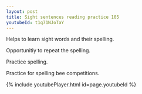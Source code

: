 ```yaml
---
layout: post
title: Sight sentences reading practice 105
youtubeId: t1q71NJoTaY
---
```

 
 
Helps to learn sight words and their spelling.

Opportunitiy to repeat the spelling. 

Practice spelling. 
 
Practice for spelling bee competitions. 
 
{% include youtubePlayer.html id=page.youtubeId %}
 
 
